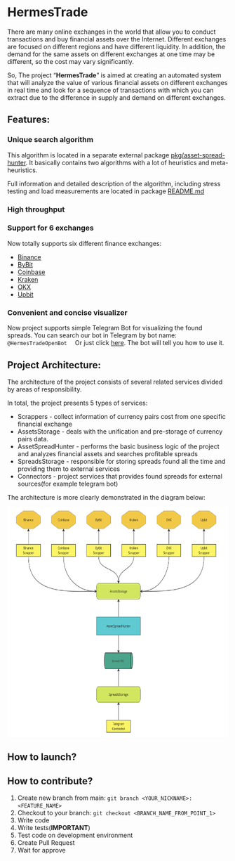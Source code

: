 # HermesTrade

There are many online exchanges in the world that allow you to conduct transactions and buy financial assets over the Internet. 
Different exchanges are focused on different regions and have different liquidity. 
In addition, the demand for the same assets on different exchanges at one time may be different, so the cost may vary significantly. 

So, The project “**HermesTrade**” is aimed at creating an automated system that will analyze the value of various financial assets on different exchanges in real time 
and look for a sequence of transactions with which you can extract due to the difference in supply and demand on different exchanges.


## Features:

### Unique search algorithm

This algorithm is located in a separate external package [pkg/asset-spread-hunter](./pkg/asset-spread-hunter).
It basically contains two algorithms with a lot of heuristics and meta-heuristics.

Full information and detailed description of the algorithm, including stress testing and load measurements are located in
package [README.md](pkg/asset-spread-hunter/README.md)

### High throughput



### Support for 6 exchanges

Now totally supports six different finance exchanges:
* [Binance](https://www.binance.com/en)
* [ByBit](https://www.bybit.com/en/)
* [Coinbase](https://www.coinbase.com/)
* [Kraken](https://www.kraken.com/)
* [OKX](https://www.okx.com/en)
* [Upbit](https://upbit.com/home)

### Convenient and concise visualizer

Now project supports simple Telegram Bot for visualizing the found spreads. 
You can search our bot in Telegram by bot name: `@HermesTradeOpenBot  `
Or just click [here](https://t.me/HermesTradeOpenBot). The bot will tell you how to use it.

## Project Architecture:

The architecture of the project consists of several related services divided by areas of responsibility.

In total, the project presents 5 types of services:

- Scrappers - collect information of currency pairs cost from one specific financial exchange
- AssetsStorage - deals  with the unification and pre-storage of currency pairs data.
- AssetSpreadHunter - performs the basic business logic of the project and analyzes financial assets and searches profitable spreads
- SpreadsStorage - responsible for storing spreads found all the time and providing them to external services
- Connectors - project services that provides found spreads for external sources(for example telegram bot)

The architecture is more clearly demonstrated in the diagram below:

<img src='./images/HermesTrade_Architecture.png' width='724' height='524'>

## How to launch?

## How to contribute?

1. Create new branch from main: `git branch <YOUR_NICKNAME>:<FEATURE_NAME>`
2. Checkout to your branch: `git checkout <BRANCH_NAME_FROM_POINT_1>`
3. Write code
4. Write tests(__IMPORTANT__)
5. Test code on development environment
6. Create Pull Request
7. Wait for approve
